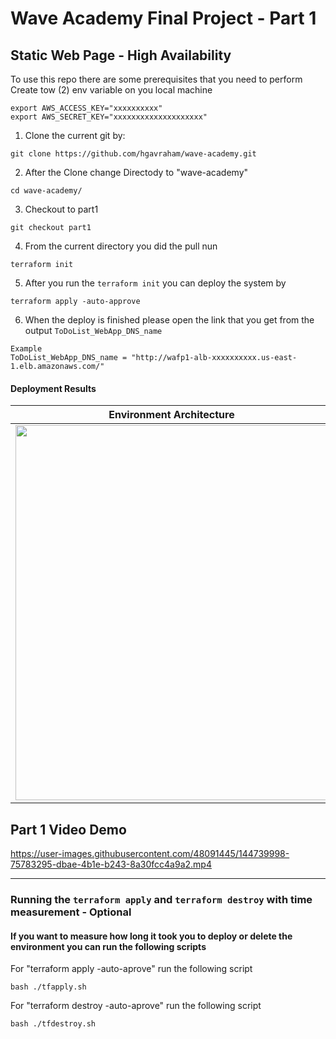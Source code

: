 # Wave Academy Final Project - Part 1
## Static Web Page - High Availability

To use this repo there are some prerequisites that you need to perform
Create tow (2) env variable on you local machine 
```
export AWS_ACCESS_KEY="xxxxxxxxxx"
export AWS_SECRET_KEY="xxxxxxxxxxxxxxxxxxxx"
```


1. Clone the current git by:
```
git clone https://github.com/hgavraham/wave-academy.git
```
2. After the Clone change Directody to "wave-academy"
```
cd wave-academy/
```
3. Checkout to part1
```
git checkout part1
```
4. From the current directory you did the pull nun 
``` 
terraform init
```
5. After you run the `terraform init` you can deploy the system by
```
terraform apply -auto-approve
```
6. When the deploy is finished please open the link that you get from the output `ToDoList_WebApp_DNS_name`
```
Example
ToDoList_WebApp_DNS_name = "http://wafp1-alb-xxxxxxxxxx.us-east-1.elb.amazonaws.com/"
```
#### Deployment Results
|Environment Architecture         | Web App Result                  |
|---------------------------------|---------------------------------|
|<img src="https://user-images.githubusercontent.com/48091445/144741465-2db939b9-57b7-4e9a-babd-e6f3dc24d7a2.png" width="500" height="600" />|<img src="https://user-images.githubusercontent.com/48091445/144741531-2be86d10-2395-42a9-b9e4-b287cb137c8b.png" width="500" height="600" /> |

## Part 1 Video Demo

https://user-images.githubusercontent.com/48091445/144739998-75783295-dbae-4b1e-b243-8a30fcc4a9a2.mp4


-----------------------------------------
### Running the `terraform apply` and `terraform destroy` with time measurement - Optional
#### If you want to measure how long it took you to deploy or delete the environment you can run the following scripts

For "terraform apply -auto-aprove" run the following script
```
bash ./tfapply.sh
```
For "terraform destroy -auto-aprove" run the following script
```
bash ./tfdestroy.sh
```
